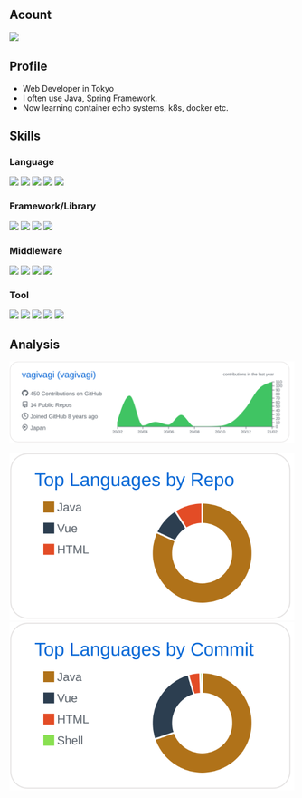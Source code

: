 ## Acount

[![](https://img.shields.io/badge/-vagivagi-181717?logo=GitHub)](https://github.com/vagivagi)

## Profile

- Web Developer in Tokyo
- I often use Java, Spring Framework.
- Now learning container echo systems, k8s, docker etc.

## Skills

### Language


[![](https://img.shields.io/badge/-Java-007396?style=flat&logo=Java)](https://www.java.com/)
[![](https://img.shields.io/badge/-JavaScript-fff?style=flat&logo=JavaScript)](https://developer.mozilla.org/docs/Web/JavaScript)
[![](https://img.shields.io/badge/-TypeScript-fff?style=flat&logo=TypeScript)](https://www.typescriptlang.org/)
[![](https://img.shields.io/badge/-Ruby-CC342D?style=flat&logo=ruby)](https://www.ruby-lang.org/)
[![](https://img.shields.io/badge/-Go-fff?style=flat&logo=Go)](https://golang.org/)

### Framework/Library

[![](https://img.shields.io/badge/-Spring-fff?style=flat&logo=Spring)](https://spring.io/projects/spring-framework)
[![](https://img.shields.io/badge/-Vue.js-fff?style=flat&logo=Vue.js)](https://vuejs.org/index.html)
[![](https://img.shields.io/badge/-Nuxt.js-fff?style=flat&logo=Nuxt.js)](https://nuxtjs.org/)
[![](https://img.shields.io/badge/-React-fff?style=flat&logo=React)](https://reactjs.org/)


### Middleware

[![](https://img.shields.io/badge/-Docker-fff?style=flat&logo=docker)](https://github.com/vagivagi)
[![](https://img.shields.io/badge/-Kubernetes-fff?style=flat&logo=Kubernetes)](https://github.com/vagivagi)
[![](https://img.shields.io/badge/-MySQL-fff?style=flat&logo=mysql)](https://github.com/vagivagi)
[![](https://img.shields.io/badge/-Redis-fff?style=flat&logo=redis)](https://github.com/vagivagi)

### Tool

[![](https://img.shields.io/badge/-GitHub-181717?style=flat&logo=GitHub)](https://github.com/vagivagi)
[![](https://img.shields.io/badge/-GitHubActions-fff?style=flat&logo=GitHub-Actions)](https://github.com/vagivagi)
[![](https://img.shields.io/badge/-Azure-fff?style=flat&logo=microsoft-azure)](https://github.com/vagivagi)
[![](https://img.shields.io/badge/-Heroku-430098?style=flat&logo=Heroku)](https://github.com/vagivagi)
[![](https://img.shields.io/badge/-Concourse-fff?style=flat&logo=Concourse)](https://github.com/vagivagi)

## Analysis

[![](https://raw.githubusercontent.com/vagivagi/vagivagi/main/profile-summary-card-output/github/0-profile-details.svg)](https://github.com/vagivagi)

[![](https://raw.githubusercontent.com/vagivagi/vagivagi/main/profile-summary-card-output/github/1-repos-per-language.svg)](https://github.com/vagivagi)
[![](https://raw.githubusercontent.com/vagivagi/vagivagi/main/profile-summary-card-output/github/2-most-commit-language.svg)](https://github.com/vagivagi)
